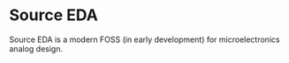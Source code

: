 # Source EDA
Source EDA is a modern FOSS (in early development) for microelectronics analog design.
